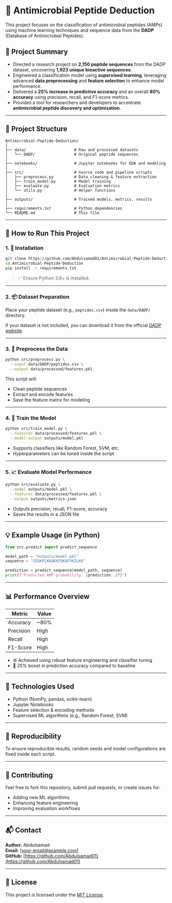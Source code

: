 # 🧬 Antimicrobial Peptide Deduction

This project focuses on the classification of antimicrobial peptides (AMPs) using machine learning techniques and sequence data from the **DADP** (Database of Antimicrobial Peptides).

## 📌 Project Summary

- Directed a research project on **2,150 peptide sequences** from the DADP dataset, uncovering **1,923 unique bioactive sequences**.
- Engineered a classification model using **supervised learning**, leveraging advanced **data preprocessing** and **feature selection** to enhance model performance.
- Delivered a **25% increase in predictive accuracy** and an overall **80% accuracy** using precision, recall, and F1-score metrics.
- Provides a tool for researchers and developers to accelerate **antimicrobial peptide discovery and optimization**.

---

## 📁 Project Structure

```
Antimicrobial-Peptide-Deduction/
│
├── data/                     # Raw and processed datasets
│   └── DADP/                 # Original peptide sequences
│
├── notebooks/                # Jupyter notebooks for EDA and modeling
│
├── src/                      # Source code and pipeline scripts
│   ├── preprocess.py         # Data cleaning & feature extraction
│   ├── train_model.py        # Model training
│   ├── evaluate.py           # Evaluation metrics
│   └── utils.py              # Helper functions
│
├── outputs/                  # Trained models, metrics, results
│
├── requirements.txt          # Python dependencies
└── README.md                 # This file
```

---

## 🚀 How to Run This Project

### 1. 🔧 Installation

```bash
git clone https://github.com/Abdulsamad01/Antimicrobial-Peptide-Deduction.git
cd Antimicrobial-Peptide-Deduction
pip install -r requirements.txt
```

> ✅ Ensure Python 3.8+ is installed.

---

### 2. 📦 Dataset Preparation

Place your peptide dataset (e.g., `peptides.csv`) inside the `data/DADP/` directory.

If your dataset is not included, you can download it from the official [DADP website](https://www.camp.bicnirrh.res.in/).

---

### 3. 🧹 Preprocess the Data

```bash
python src/preprocess.py \
  --input data/DADP/peptides.csv \
  --output data/processed/features.pkl
```

This script will:
- Clean peptide sequences
- Extract and encode features
- Save the feature matrix for modeling

---

### 4. 🧠 Train the Model

```bash
python src/train_model.py \
  --features data/processed/features.pkl \
  --model-output outputs/model.pkl
```

- Supports classifiers like Random Forest, SVM, etc.
- Hyperparameters can be tuned inside the script

---

### 5. 📈 Evaluate Model Performance

```bash
python src/evaluate.py \
  --model outputs/model.pkl \
  --features data/processed/features.pkl \
  --output outputs/metrics.json
```

- Outputs precision, recall, F1-score, accuracy
- Saves the results in a JSON file

---

## 💡 Example Usage (in Python)

```python
from src.predict import predict_sequence

model_path = "outputs/model.pkl"
sequence = "GIGKFLKKAKKFGKAFVKILKK"

prediction = predict_sequence(model_path, sequence)
print(f"Predicted AMP probability: {prediction:.2f}")
```

---

## 📊 Performance Overview

| Metric      | Value       |
|-------------|-------------|
| Accuracy    | ~80%        |
| Precision   | High        |
| Recall      | High        |
| F1-Score    | High        |

- ⚙️ Achieved using robust feature engineering and classifier tuning
- 🧬 25% boost in prediction accuracy compared to baseline

---

## 🧪 Technologies Used

- Python (NumPy, pandas, scikit-learn)
- Jupyter Notebooks
- Feature selection & encoding methods
- Supervised ML algorithms (e.g., Random Forest, SVM)

---

## 🧰 Reproducibility

To ensure reproducible results, random seeds and model configurations are fixed inside each script.

---

## 🙌 Contributing

Feel free to fork this repository, submit pull requests, or create issues for:

- Adding new ML algorithms
- Enhancing feature engineering
- Improving evaluation workflows

---

## 📬 Contact

**Author:** Abdulsamad  
**Email:** [your-email@example.com]  
**GitHub:** [https://github.com/Abdulsamad01](https://github.com/Abdulsamad01)

---

## 📄 License

This project is licensed under the [MIT License](LICENSE).
